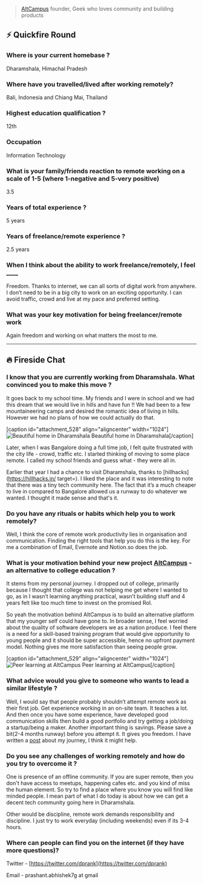 > [AltCampus](https://altcampus.io/) founder, Geek who loves community and building products

##  ⚡️ Quickfire Round

### Where is your current homebase ?

Dharamshala, Himachal Pradesh

### Where have you travelled/lived after working remotely?

Bali, Indonesia and Chiang Mai, Thailand

### Highest education qualification ?

12th

### Occupation

Information Technology

### What is your family/friends reaction to remote working on a scale of 1-5 (where 1-negative and 5-very positive)

3.5

### Years of total experience ?

5 years

### Years of freelance/remote experience ?

2.5 years

### When I think about the ability to work freelance/remotely, I feel \_\_\_\_

Freedom. Thanks to internet, we can all sorts of digital work from anywhere. I don’t need to be in a big city to work on an exciting opportunity. I can avoid traffic, crowd and live at my pace and preferred setting.

### What was your key motivation for being freelancer/remote work

Again freedom and working on what matters the most to me.

* * *

## 🔥 Fireside Chat

### I know that you are currently working from Dharamshala. What convinced you to make this move ?

It goes back to my school time. My friends and I were in school and we had this dream that we would live in hills and have fun !! We had been to a few mountaineering camps and desired the romantic idea of living in hills. However we had no plans of how we could actually do that.

\[caption id="attachment\_528" align="aligncenter" width="1024"\]![Beautiful home in Dharamshala](/interviews/dharamshala-1024x768.jpeg) Beautiful home in Dharamshala\[/caption\]

Later, when I was Bangalore doing a full time job, I felt quite frustrated with the city life - crowd, traffic etc. I started thinking of moving to some place remote. I called my school friends and guess what - they were all in.

Earlier that year I had a chance to visit Dharamshala, thanks to [hillhacks](https://hillhacks.in/ target=). I liked the place and it was interesting to note that there was a tiny tech community here. The fact that it’s a much cheaper to live in compared to Bangalore allowed us a runway to do whatever we wanted. I thought it made sense and that's it.

### Do you have any rituals or habits which help you to work remotely?

Well, I think the core of remote work productivity lies in organisation and communication. Finding the right tools that help you do this is the key. For me a combination of Email, Evernote and Notion.so does the job.

### What is your motivation behind your new project [AltCampus](https://altcampus.io/) - an alternative to college education ?

It stems from my personal journey. I dropped out of college, primarily because I thought that college was not helping me get where I wanted to go, as in I wasn’t learning anything practical, wasn’t building stuff and 4 years felt like too much time to invest on the promised RoI.

So yeah the motivation behind AltCampus is to build an alternative platform that my younger self could have gone to. In broader sense, I feel worried about the quality of software developers we as a nation produce. I feel there is a need for a skill-based training program that would give opportunity to young people and it should be super accessible, hence no upfront payment model. Nothing gives me more satisfaction than seeing people grow.

\[caption id="attachment\_529" align="aligncenter" width="1024"\]![Peer learning at AltCampus](/interviews/alt_campus_2-1024x769.jpg) Peer learning at AltCampus\[/caption\]

### What advice would you give to someone who wants to lead a similar lifestyle ?

Well, I would say that people probably shouldn’t attempt remote work as their first job. Get experience working in an on-site team. It teaches a lot. And then once you have some experience, have developed good communication skills then build a good portfolio and try getting a job/doing a startup/being a maker. Another important thing is savings. Please save a bit(2-4 months runway) before you attempt it. It gives you freedom. I have written a [post](https://medium.com/@prank7/what-have-i-been-upto-53112d8dfd6a?source=linkShare-b6affa526001-1541183179) about my journey, I think it might help.

### Do you see any challenges of working remotely and how do you try to overcome it ?

One is presence of an offline community. If you are super remote, then you don't have access to meetups, happening cafes etc. and you kind of miss the human element. So try to find a place where you know you will find like minded people. I mean part of what I do today is about how we can get a decent tech community going here in Dharamshala.

Other would be discipline, remote work demands responsibility and discipline. I just try to work everyday (including weekends) even if its 3-4 hours.

### Where can people can find you on the internet (if they have more questions)?

Twitter - [https://twitter.com/dprank](https://twitter.com/dprank)

Email - prashant.abhishek7g at gmail
